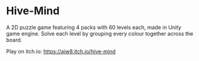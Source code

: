 # Hive-Mind

A 2D puzzle game featuring 4 packs with 60 levels each, made in Unity game engine. Solve each level by grouping every colour together across the board.

Play on itch.io: https://ajw8.itch.io/hive-mind

